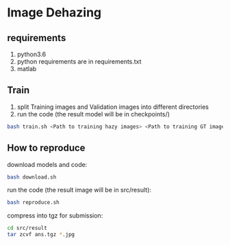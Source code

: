 
Image Dehazing
===

## requirements
1. python3.6
2. python requirements are in requirements.txt
3. matlab

## Train
1. split Training images and Validation images into different directories
2. run the code (the result model will be in checkpoints/)
```bash
bash train.sh <Path to training hazy images> <Path to training GT images> <Path to validation hazy images> <Path to validation GT images> <Number of available GPUs>
```

## How to reproduce

download models and code:
```bash
bash download.sh
```

run the code (the result image will be in src/result):
```bash
bash reproduce.sh
```

compress into tgz for submission:
```bash
cd src/result
tar zcvf ans.tgz *.jpg
```
